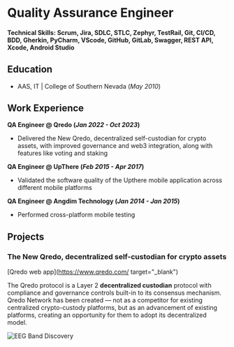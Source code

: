 # Quality Assurance Engineer

#### Technical Skills: Scrum, Jira, SDLC, STLC, Zephyr, TestRail, Git, CI/CD, BDD, Gherkin, PyCharm, VScode, GitHub, GitLab, Swagger, REST API, Xcode, Android Studio


## Education 			        		
- AAS, IT | College of Southern Nevada (_May 2010_)

## Work Experience
**QA Engineer @ Qredo (_Jan 2022 - Oct 2023_)**
-  Delivered the New Qredo, decentralized self-custodian for crypto assets, with improved governance and web3 integration, along with features like voting and staking

**QA Engineer @ UpThere (_Feb 2015 - Apr 2017_)**
- Validated the software quality of the Upthere mobile application across different mobile platforms

**QA Engineer @ Angdim Technology (_Jan 2014 - Jan 2015_)**
- Performed cross-platform mobile testing

## Projects
### The New Qredo, decentralized self-custodian for crypto assets
[Qredo web app](https://www.qredo.com/ target="_blank")

The Qredo protocol is a Layer 2 **decentralized custodian** protocol with compliance and governance controls built-in to its consensus mechanism. Qredo Network has been created — not as a competitor for existing centralized crypto-custody platforms, but as an advancement of existing platforms, creating an opportunity for them to adopt its decentralized model.

![EEG Band Discovery](/assets/img/eeg_band_discovery.jpeg)

